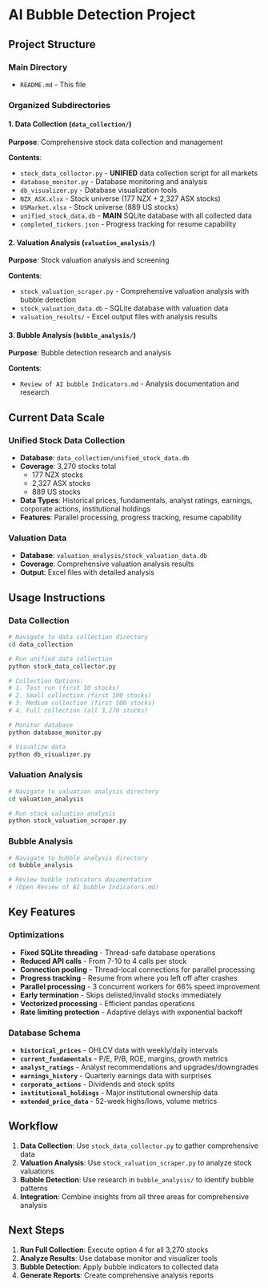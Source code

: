 # AI Bubble Detection Project

## Project Structure

### Main Directory
- `README.md` - This file

### Organized Subdirectories

#### 1. Data Collection (`data_collection/`)
**Purpose**: Comprehensive stock data collection and management

**Contents**:
- `stock_data_collector.py` - **UNIFIED** data collection script for all markets
- `database_monitor.py` - Database monitoring and analysis
- `db_visualizer.py` - Database visualization tools
- `NZX_ASX.xlsx` - Stock universe (177 NZX + 2,327 ASX stocks)
- `USMarket.xlsx` - Stock universe (889 US stocks)
- `unified_stock_data.db` - **MAIN** SQLite database with all collected data
- `completed_tickers.json` - Progress tracking for resume capability

#### 2. Valuation Analysis (`valuation_analysis/`)
**Purpose**: Stock valuation analysis and screening

**Contents**:
- `stock_valuation_scraper.py` - Comprehensive valuation analysis with bubble detection
- `stock_valuation_data.db` - SQLite database with valuation data
- `valuation_results/` - Excel output files with analysis results

#### 3. Bubble Analysis (`bubble_analysis/`)
**Purpose**: Bubble detection research and analysis

**Contents**:
- `Review of AI bubble Indicators.md` - Analysis documentation and research

## Current Data Scale

### Unified Stock Data Collection
- **Database**: `data_collection/unified_stock_data.db`
- **Coverage**: 3,270 stocks total
  - 177 NZX stocks
  - 2,327 ASX stocks  
  - 889 US stocks
- **Data Types**: Historical prices, fundamentals, analyst ratings, earnings, corporate actions, institutional holdings
- **Features**: Parallel processing, progress tracking, resume capability

### Valuation Data
- **Database**: `valuation_analysis/stock_valuation_data.db`
- **Coverage**: Comprehensive valuation analysis results
- **Output**: Excel files with detailed analysis

## Usage Instructions

### Data Collection
```bash
# Navigate to data collection directory
cd data_collection

# Run unified data collection
python stock_data_collector.py

# Collection Options:
# 1. Test run (first 10 stocks)
# 2. Small collection (first 100 stocks)  
# 3. Medium collection (first 500 stocks)
# 4. Full collection (all 3,270 stocks)

# Monitor database
python database_monitor.py

# Visualize data
python db_visualizer.py
```

### Valuation Analysis
```bash
# Navigate to valuation analysis directory
cd valuation_analysis

# Run stock valuation analysis
python stock_valuation_scraper.py
```

### Bubble Analysis
```bash
# Navigate to bubble analysis directory
cd bubble_analysis

# Review bubble indicators documentation
# (Open Review of AI bubble Indicators.md)
```

## Key Features

### Optimizations
- **Fixed SQLite threading** - Thread-safe database operations
- **Reduced API calls** - From 7-10 to 4 calls per stock
- **Connection pooling** - Thread-local connections for parallel processing
- **Progress tracking** - Resume from where you left off after crashes
- **Parallel processing** - 3 concurrent workers for 66% speed improvement
- **Early termination** - Skips delisted/invalid stocks immediately
- **Vectorized processing** - Efficient pandas operations
- **Rate limiting protection** - Adaptive delays with exponential backoff

### Database Schema
- **`historical_prices`** - OHLCV data with weekly/daily intervals
- **`current_fundamentals`** - P/E, P/B, ROE, margins, growth metrics
- **`analyst_ratings`** - Analyst recommendations and upgrades/downgrades
- **`earnings_history`** - Quarterly earnings data with surprises
- **`corporate_actions`** - Dividends and stock splits
- **`institutional_holdings`** - Major institutional ownership data
- **`extended_price_data`** - 52-week highs/lows, volume metrics

## Workflow

1. **Data Collection**: Use `stock_data_collector.py` to gather comprehensive data
2. **Valuation Analysis**: Use `stock_valuation_scraper.py` to analyze stock valuations
3. **Bubble Detection**: Use research in `bubble_analysis/` to identify bubble patterns
4. **Integration**: Combine insights from all three areas for comprehensive analysis

## Next Steps
1. **Run Full Collection**: Execute option 4 for all 3,270 stocks
2. **Analyze Results**: Use database monitor and visualizer tools
3. **Bubble Detection**: Apply bubble indicators to collected data
4. **Generate Reports**: Create comprehensive analysis reports